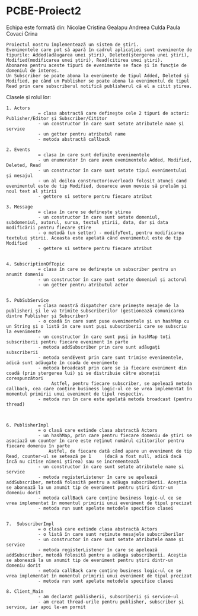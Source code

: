# PCBE-Proiect2
Echipa este formată din:
	Nicolae Cristina
	Gealapu Andreea
	Culda Paula
	Covaci Crina
	
	
	Proiectul nostru implementează un sistem de știri. 
	Evenimentele care pot să apară în cadrul aplicației sunt evenimente de tipurile: Added(adăugarea unei știri), Deleted(ștergerea unei știri), Modified(modificarea unei știri), Read(citirea unei știri).
	Abonarea pentru aceste tipuri de evenimente se face și în funcție de domeniul de interes.
	Un Subscriber se poate abona la evenimente de tipul Added, Deleted și Modified, pe când un Publisher se poate abona la evenimentul de tipul Read prin care subscriberul notifică publisherul că el a citit știrea. 


Clasele și rolul lor:
	
	1. Actors
				= clasa abstractă care definește cele 2 tipuri de actori: Publisher/Editor și Subscriber/Cititor
				- un constructor în care sunt setate atributele name și service
				- un getter pentru atributul name
				- metoda abstractă callback

	2. Events
				= clasa în care sunt definite evenimentele
				- un enumerator în care avem evenimentele Added, Modified, Deleted, Read
				- un constructor în care sunt setate tipul evenimentului și mesajul
				- un al doilea constructor(overload) folosit atunci cand evenimentul este de tip Modified, deoarece avem nevoie să preluăm și noul text al știrii 
				- gettere si settere pentru fiecare atribut

	3. Message		
				= clasa în care se definește știrea
				- un constructor în care sunt setate domeniul, subdomeniul, autorul, sursa, textul știrii, data, dar și data modificării pentru fiecare știre
				- o metodă (un setter) - modifyText, pentru modificarea textului știrii. Aceasta este apelată când evenimentul este de tip Modified
				- gettere si settere pentru fiecare atribut
	
	
	4. SubscriptionOfTopic
				= clasa în care se definește un subscriber pentru un anumit domeniu
				- un constructor în care sunt setate domeniul și actorul
				- un getter pentru atributul actor
						
	
	5. PubSubService
				= clasa noastră dispatcher care primește mesaje de la publisheri și le va trimite subscriberilor (gestionează comunicarea dintre Publisher și Subscriber)
				- o coadă în care sunt puse evenimentele și un hashMap cu un String și o listă în care sunt puși subscriberii care se subscriu la evenimente
				- un constructor în care sunt puși in hashMap toți subscriberii pentru fiecare eveniment în parte
				- metoda addSubscriber prin care sunt adăugați subscriberii
				- metoda sendEvent prin care sunt trimise evenimentele, adică sunt adăugate în coada de evenimente
				- metoda broadcast prin care se ia fiecare eveniment din coadă (prin ștergerea lui) și se distribuie către abonații corespunzători 
					 Astfel, pentru fiecare subscriber, se apelează metoda callback, cea care conține business logic-ul ce se vrea implementat în momentul primirii unui eveniment de tipul respectiv. 
				- metoda run în care este apelată metoda broadcast (pentru thread)


	
	6. PublisherImpl
				= o clasă care extinde clasa abstractă Actors 
				- un hashMap, prin care pentru fiecare domeniu de știri se asociază un counter în care este reținut numărul cititorilor pentru fiecare domeniu în parte
					Astfel, de fiecare dată când apare un eveniment de tip Read, counter-ul se setează pe 1     (dacă a fost null, adică dacă încă nu citise nimeni știrea) sau se incrementează
				- un constructor în care sunt setate atributele name și service
				- metoda registerListener în care se apelează addSubscriber, metodă folosită pentru a adăuga subscriberii. Aceștia se abonează la un anumit tip de eveniment pentru știri dintr-un domeniu dorit 
				- metoda callBack care conține business logic-ul ce se vrea implementat în momentul primirii unui eveniment de tipul precizat
				- metoda run sunt apelate metodele specifice clasei
				
				
	7.  SubscriberImpl
				= o clasă care extinde clasa abstractă Actors 
				- o listă în care sunt reținute mesajele subscriberilor
				- un constructor în care sunt setate atributele name și service
				- metoda registerListener în care se apelează addSubscriber, metodă folosită pentru a adăuga subscriberii. Aceștia se abonează la un anumit tip de eveniment pentru știri dintr-un domeniu dorit 
				- metoda callBack care conține business logic-ul ce se vrea implementat în momentul primirii unui eveniment de tipul precizat
				- metoda run sunt apelate metodele specifice clasei
				
	8. Client_Main
				- am declarat publisherii, subscriberii și service-ul
				- am creat thread-urile pentru publisher, subscriber și service, iar apoi le-am pornit
